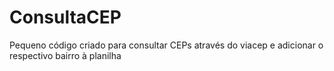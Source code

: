 # ConsultaCEP
Pequeno código criado para consultar CEPs através do viacep e adicionar o respectivo bairro à planilha
